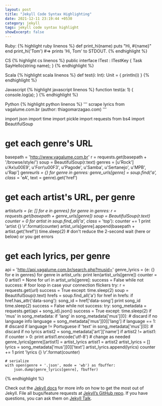 ```yaml
---
layout: post
title: "Jekyll Code Syntax Highlighting"
date: 2021-12-11 23:19:44 +0530
category: jekyll
tags: jekyll code syntax highlight
showExcerpt: false
---
```


Ruby:
{% highlight ruby linenos %}
def print_hi(name)
    puts "Hi, #{name}"
end
print_hi('Tom')
#=> prints 'Hi, Tom' to STDOUT.
{% endhighlight %}

CS
{% highlight cs linenos %}
public interface ITest : ITestKey
{
    Task<string> SayHello(string name);
}
{% endhighlight %}

Scala
{% highlight scala linenos %}
def test(i: Int): Unit = {
    println(i)
}
{% endhighlight %}

Javascript
{% highlight javascript linenos %}
function test(a: 1) {
    console.log(a);
}
{% endhighlight %}

Python
{% highlight python linenos %}
'''
scrape lyrics from vagalume.com.br
(author: thiagomarzagao.com)
'''

import json
import time
import pickle
import requests
from bs4 import BeautifulSoup

# get each genre's URL

basepath = 'http://www.vagalume.com.br'
r = requests.get(basepath + '/browse/style/')
soup = BeautifulSoup(r.text)
genres = [u'Rock']
u'Ax\u00E9',
u'Forr\u00F3',
u'Pagode',
u'Samba',
u'Sertanejo',
u'MPB',
u'Rap']
genre*urls = {}
for genre in genres:
genre_urls[genre] = soup.find('a', class* = 'eA', text = genre).get('href')

# get each artist's URL, per genre

artist*urls = {e: [] for e in genres}
for genre in genres:
r = requests.get(basepath + genre_urls[genre])
soup = BeautifulSoup(r.text)
counter = 0
for artist in soup.find_all('a', class* = 'top'):
counter += 1
print 'artist {} \r'.format(counter)
artist_urls[genre].append(basepath + artist.get('href'))
time.sleep(2) # don't reduce the 2-second wait (here or below) or you get errors

# get each lyrics, per genre

api = 'http://api.vagalume.com.br/search.php?musid='
genre_lyrics = {e: {} for e in genres}
for genre in artist_urls:
print len(artist_urls[genre])
counter = 0
artist1 = None
for url in artist_urls[genre]:
success = False
while not success: # foor loop in case your connection flickers
try:
r = requests.get(url)
success = True
except:
time.sleep(2)
soup = BeautifulSoup(r.text)
hrefs = soup.find_all('a')
for href in hrefs:
if href.has_attr('data-song'):
song_id = href['data-song']
print song_id
time.sleep(2)
success = False
while not success:
try:
song_metadata = requests.get(api + song_id).json()
success = True
except:
time.sleep(2)
if 'mus' in song_metadata:
if 'lang' in song_metadata['mus'][0]: # discard if no language info
language = song_metadata['mus'][0]['lang']
if language == 1: # discard if language != Portuguese
if 'text' in song_metadata['mus'][0]: # discard if no lyrics
artist2 = song_metadata['art']['name']
if artist2 != artist1:
if counter > 0:
print artist1.encode('utf-8') # change as needed
genre_lyrics[genre][artist1] = artist_lyrics
artist1 = artist2
artist_lyrics = []
lyrics = song_metadata['mus'][0]['text']
artist_lyrics.append(lyrics)
counter += 1
print 'lyrics {} \r'.format(counter)

    # serialize
    with open(genre + '.json', mode = 'wb') as fbuffer:
        json.dump(genre_lyrics[genre], fbuffer)

{% endhighlight %}

Check out the [Jekyll docs][jekyll-docs] for more info on how to get the most out of Jekyll. File all bugs/feature requests at [Jekyll’s GitHub repo][jekyll-gh]. If you have questions, you can ask them on [Jekyll Talk][jekyll-talk].

[jekyll-docs]: http://jekyllrb.com/docs/home
[jekyll-gh]: https://github.com/jekyll/jekyll
[jekyll-talk]: https://talk.jekyllrb.com/
